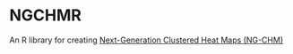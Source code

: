 # NGCHMR
An R library for creating [Next-Generation Clustered Heat Maps (NG-CHM)](http://bioinformatics.mdanderson.org/main/NG-CHM:Overview
)
